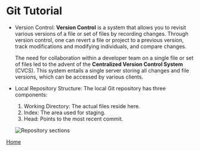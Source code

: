 # Git Tutorial

- Version Control:
  **Version Control** is a system that allows you to revisit various versions of a file or set of files by recording changes. Through version control, one can revert a file or project to a previous version, track modifications and modifying individuals, and compare changes.

  The need for collaboration within a developer team on a single file or set of files led to the advent of the **Centralized Version Control System** (CVCS). This system entails a single server storing all changes and file versions, which can be accessed by various clients.

- Local Repository Structure:
  The local Git repository has three components:
  1. Working Directory: The actual files reside here.
  2. Index: The area used for staging.
  3. Head: Points to the most recent commit.

  ![Repository sections](https://blog.udemy.com/wp-content/uploads/2015/08/image036.png)


 
[Home](https://replit.com/@KZTahat/reading-notes#README.md)